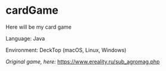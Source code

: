 # cardGame

Here will be my card game

Language: Java

Environment: DeckTop (macOS, Linux, Windows)

*Original game, here:* https://www.ereality.ru/sub_agromag.php
